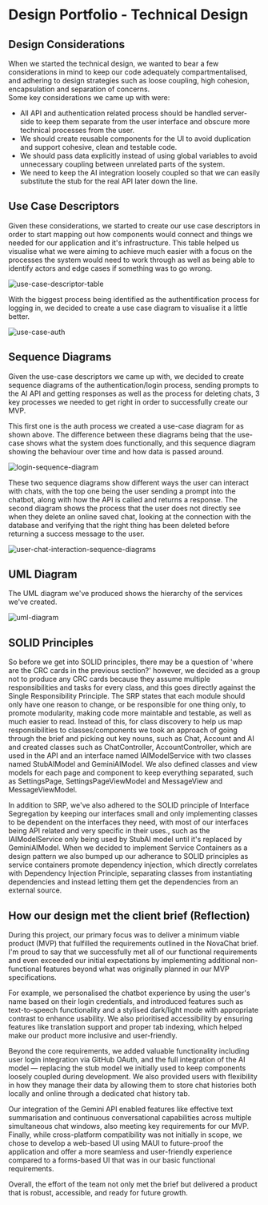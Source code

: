 # Design Portfolio - Technical Design

## Design Considerations
When we started the technical design, we wanted to bear a few considerations in mind to keep our code adequately compartmentalised, and adhering to design strategies such as loose coupling, high cohesion, encapsulation and separation of concerns.\
Some key considerations we came up with were:
- All API and authentication related process should be handled server-side to keep them separate from the user interface and obscure more technical processes from the user.
- We should create reusable components for the UI to avoid duplication and support cohesive, clean and testable code.
- We should pass data explicitly instead of using global variables to avoid unnecessary coupling between unrelated parts of the system.
- We need to keep the AI integration loosely coupled so that we can easily substitute the stub for the real API later down the line.

## Use Case Descriptors
Given these considerations, we started to create our use case descriptors in order to start mapping out how components would connect and things we needed for our application and it's infrastructure. This table helped us visualise what we were aiming to achieve much easier with a focus on the processes the system would need to work through as well as being able to identify actors and edge cases if something was to go wrong.

![use-case-descriptor-table](diagrams/use-case-descriptors.png)

With the biggest process being identified as the authentification process for logging in, we decided to create a use case diagram to visualise it a little better.

![use-case-auth](diagrams/use-case.drawio.png)

## Sequence Diagrams
Given the use-case descriptors we came up with, we decided to create sequence diagrams of the authentication/login process, sending prompts to the AI API and getting responses as well as the process for deleting chats, 3 key processes we needed to get right in order to successfully create our MVP.

This first one is the auth process we created a use-case diagram for as shown above. The difference between these diagrams being that the use-case shows what the system does functionally, and this sequence diagram showing the behaviour over time and how data is passed around.

![login-sequence-diagram](diagrams/login-sequence.png)

These two sequence diagrams show different ways the user can interact with chats, with the top one being the user sending a prompt into the chatbot, along with how the API is called and returns a response. The second diagram shows the process that the user does not directly see when they delete an online saved chat, looking at the connection with the database and verifying that the right thing has been deleted before returning a success message to the user.

![user-chat-interaction-sequence-diagrams](diagrams/user-chat-interaction-sequence.png)

## UML Diagram

The UML diagram we've produced shows the hierarchy of the services we've created. 

![uml-diagram](diagrams/UML-diagram.png) 

## SOLID Principles
So before we get into SOLID principles, there may be a question of 'where are the CRC cards in the previous section?' however, we decided as a group not to produce any CRC cards because they assume multiple responsibilities and tasks for every class, and this goes directly against the Single Responsibility Principle. The SRP states that each module should only have one reason to change, or be responsible for one thing only, to promote modularity, making code more maintable and testable, as well as much easier to read. Instead of this, for class discovery to help us map responsibilities to classes/components we took an approach of going through the brief and picking out key nouns, such as Chat, Account and AI and created classes such as ChatController, AccountController, which are used in the API and an interface named IAIModelService with two classes named StubAIModel and GeminiAIModel. We also defined classes and view models for each page and component to keep everything separated, such as SettingsPage, SettingsPageViewModel and MessageView and MessageViewModel.

In addition to SRP, we've also adhered to the SOLID principle of Interface Segregation by keeping our interfaces small and only implementing classes to be dependent on the interfaces they need, with most of our interfaces being API related and very specific in their uses., such as the IAIModelService only being used by StubAI model until it's replaced by GeminiAIModel. When we decided to implement Service Containers as a design pattern we also bumped up our adherance to SOLID principles as service containers promote dependency injection, which directly correlates with Dependency Injection Principle, separating classes from instantiating dependencies and instead letting them get the dependencies from an external source.

## How our design met the client brief (Reflection)

During this project, our primary focus was to deliver a minimum viable product (MVP) that fulfilled the requirements outlined in the NovaChat brief. I'm proud to say that we successfully met all of our functional requirements and even exceeded our initial expectations by implementing additional non-functional features beyond what was originally planned in our MVP specifications.

For example, we personalised the chatbot experience by using the user's name based on their login credentials, and introduced features such as text-to-speech functionality and a stylised dark/light mode with appropriate contrast to enhance usability. We also prioritised accessibility by ensuring features like translation support and proper tab indexing, which helped make our product more inclusive and user-friendly.

Beyond the core requirements, we added valuable functionality including user login integration via GitHub OAuth, and the full integration of the AI model — replacing the stub model we initially used to keep components loosely coupled during development. We also provided users with flexibility in how they manage their data by allowing them to store chat histories both locally and online through a dedicated chat history tab.

Our integration of the Gemini API enabled features like effective text summarisation and continuous conversational capabilities across multiple simultaneous chat windows, also meeting key requirements for our MVP. Finally, while cross-platform compatibility was not initially in scope, we chose to develop a web-based UI using MAUI to future-proof the application and offer a more seamless and user-friendly experience compared to a forms-based UI that was in our basic functional requirements.

Overall, the effort of the team not only met the brief but delivered a product that is robust, accessible, and ready for future growth.
